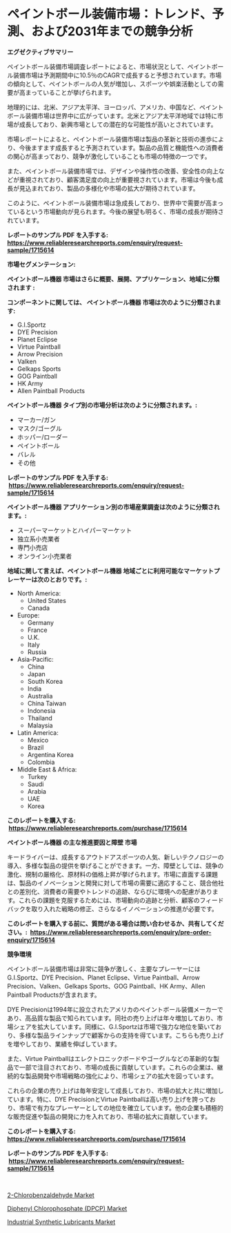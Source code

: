 <p><h1>ペイントボール装備市場：トレンド、予測、および2031年までの競争分析</h1></p><p><strong>エグゼクティブサマリー</strong></p>
<p><p>ペイントボール装備市場調査レポートによると、市場状況として、ペイントボール装備市場は予測期間中に10.5％のCAGRで成長すると予想されています。市場の傾向として、ペイントボールの人気が増加し、スポーツや娯楽活動としての需要が高まっていることが挙げられます。</p><p>地理的には、北米、アジア太平洋、ヨーロッパ、アメリカ、中国など、ペイントボール装備市場は世界中に広がっています。北米とアジア太平洋地域では特に市場が成長しており、新興市場としての潜在的な可能性が高いとされています。</p><p>市場レポートによると、ペイントボール装備市場は製品の革新と技術の進歩により、今後ますます成長すると予測されています。製品の品質と機能性への消費者の関心が高まっており、競争が激化していることも市場の特徴の一つです。</p><p>また、ペイントボール装備市場では、デザインや操作性の改善、安全性の向上などが重視されており、顧客満足度の向上が重要視されています。市場は今後も成長が見込まれており、製品の多様化や市場の拡大が期待されています。</p><p>このように、ペイントボール装備市場は急成長しており、世界中で需要が高まっているという市場動向が見られます。今後の展望も明るく、市場の成長が期待されています。</p></p>
<p><strong>レポートのサンプル PDF を入手する: <a href="https://www.reliableresearchreports.com/enquiry/request-sample/1715614">https://www.reliableresearchreports.com/enquiry/request-sample/1715614</a></strong></p>
<p><strong>市場セグメンテーション:</strong></p>
<p><strong> ペイントボール機器 市場はさらに概要、展開、アプリケーション、地域に分類されます :</strong></p>
<p><strong>コンポーネントに関しては、 ペイントボール機器 市場は次のように分類されます: &nbsp;</strong></p>
<p><ul><li>G.I.Sportz</li><li>DYE Precision</li><li>Planet Eclipse</li><li>Virtue Paintball</li><li>Arrow Precision</li><li>Valken</li><li>Gelkaps Sports</li><li>GOG Paintball</li><li>HK Army</li><li>Allen Paintball Products</li></ul></p>
<p><strong> ペイントボール機器 タイプ別の市場分析は次のように分類されます。:</strong></p>
<p><ul><li>マーカー/ガン</li><li>マスク/ゴーグル</li><li>ホッパー/ローダー</li><li>ペイントボール</li><li>バレル</li><li>その他</li></ul></p>
<p><strong>レポートのサンプル PDF を入手する: &nbsp;<a href="https://www.reliableresearchreports.com/enquiry/request-sample/1715614">https://www.reliableresearchreports.com/enquiry/request-sample/1715614</a></strong></p>
<p><strong> ペイントボール機器 アプリケーション別の市場産業調査は次のように分類されます。:</strong></p>
<p><ul><li>スーパーマーケットとハイパーマーケット</li><li>独立系小売業者</li><li>専門小売店</li><li>オンライン小売業者</li></ul></p>
<p><strong>地域に関して言えば、ペイントボール機器 地域ごとに利用可能なマーケットプレーヤーは次のとおりです。:</strong></p>
<p><ul>
    <li>
        North America:
        <ul>
            <li>United States</li>
            <li>Canada</li>
        </ul>
    </li>
    <li>
        Europe:
        <ul>
            <li>Germany</li>
            <li>France</li>
            <li>U.K.</li>
            <li>Italy</li>
            <li>Russia</li>
        </ul>
    </li>
    <li>
        Asia-Pacific:
        <ul>
            <li>China</li>
            <li>Japan</li>
            <li>South Korea</li>
            <li>India</li>
            <li>Australia</li>
            <li>China Taiwan</li>
            <li>Indonesia</li>
            <li>Thailand</li>
            <li>Malaysia</li>
        </ul>
    </li>
    <li>
        Latin America:
        <ul>
            <li>Mexico</li>
            <li>Brazil</li>
            <li>Argentina Korea</li>
            <li>Colombia</li>
        </ul>
    </li>
    <li>
        Middle East & Africa:
        <ul>
            <li>Turkey</li>
            <li>Saudi</li>
            <li>Arabia</li>
            <li>UAE</li>
            <li>Korea</li>
        </ul>
    </li>
    </ul></p>
<p><strong>このレポートを購入する: &nbsp;<a href="https://www.reliableresearchreports.com/purchase/1715614">https://www.reliableresearchreports.com/purchase/1715614</a></strong></p>
<p><strong>ペイントボール機器 の主な推進要因と障壁 市場</strong></p>
<p><p>キードライバーは、成長するアウトドアスポーツの人気、新しいテクノロジーの導入、多様な製品の提供を挙げることができます。一方、障壁としては、競争の激化、規制の厳格化、原材料の価格上昇が挙げられます。市場に直面する課題は、製品のイノベーションと開発に対して市場の需要に適応すること、競合他社との差別化、消費者の需要やトレンドの追跡、ならびに環境への配慮があります。これらの課題を克服するためには、市場動向の追跡と分析、顧客のフィードバックを取り入れた戦略の修正、さらなるイノベーションの推進が必要です。</p></p>
<p><strong>このレポートを購入する前に、質問がある場合は問い合わせるか、共有してください。:&nbsp; <a href="https://www.reliableresearchreports.com/enquiry/pre-order-enquiry/1715614">https://www.reliableresearchreports.com/enquiry/pre-order-enquiry/1715614</a></strong></p>
<p><strong>競争環境</strong></p>
<p><p>ペイントボール装備市場は非常に競争が激しく、主要なプレーヤーにはG.I.Sportz、DYE Precision、Planet Eclipse、Virtue Paintball、Arrow Precision、Valken、Gelkaps Sports、GOG Paintball、HK Army、Allen Paintball Productsが含まれます。</p><p>DYE Precisionは1994年に設立されたアメリカのペイントボール装備メーカーであり、高品質な製品で知られています。同社の売り上げは年々増加しており、市場シェアを拡大しています。同様に、G.I.Sportzは市場で強力な地位を築いており、多様な製品ラインナップで顧客からの支持を得ています。こちらも売り上げを増やしており、業績を伸ばしています。</p><p>また、Virtue Paintballはエレクトロニックボードやゴーグルなどの革新的な製品で一部で注目されており、市場の成長に貢献しています。これらの企業は、継続的な製品開発や市場戦略の強化により、市場シェアの拡大を図っています。</p><p>これらの企業の売り上げは毎年安定して成長しており、市場の拡大と共に増加しています。特に、DYE PrecisionとVirtue Paintballは高い売り上げを誇っており、市場で有力なプレーヤーとしての地位を確立しています。他の企業も積極的な販売促進や製品の開発に力を入れており、市場の拡大に貢献しています。</p></p>
<p><strong>このレポートを購入する: &nbsp; <a href="https://www.reliableresearchreports.com/purchase/1715614">https://www.reliableresearchreports.com/purchase/1715614</a></strong></p>
<p><strong>レポートのサンプル PDF を入手する: &nbsp;<a href="https://www.reliableresearchreports.com/enquiry/request-sample/1715614">https://www.reliableresearchreports.com/enquiry/request-sample/1715614</a></strong><strong></strong></p>
<p>&nbsp;</p>
<p><p><a href="https://view.publitas.com/reportprime-1/global-2-chlorobenzaldehyde-market-by-types-applications-and-major-players-with-regional-growth-rate-analysis-and-development-situation-from-2023-to-2030/">2-Chlorobenzaldehyde Market</a></p><p><a href="https://view.publitas.com/reportprime-1/diphenyl-chlorophosphate-dpcp-market-offer-valuable-insights-into-market-size-market-share-market-trends-and-projections-spanning-from-2023-to-2030/">Diphenyl Chlorophosphate (DPCP) Market</a></p><p><a href="https://github.com/Angelnienowdseej3e45z3p8c/Market-Research-Report-List-1/blob/main/industrial-synthetic-lubricants-market.md">Industrial Synthetic Lubricants Market</a></p></p>
